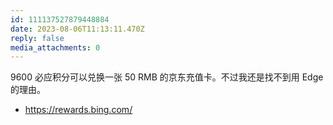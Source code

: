 ```yaml
---
id: 111137527879448884
date: 2023-08-06T11:13:11.470Z
reply: false
media_attachments: 0
---
```


9600 必应积分可以兑换一张 50 RMB 的京东充值卡。不过我还是找不到用 Edge 的理由。

  * https://rewards.bing.com/ 




